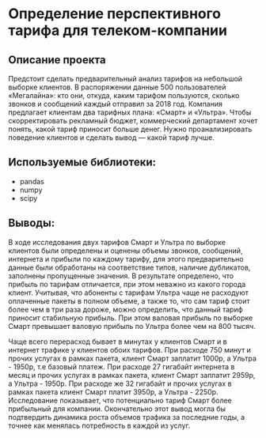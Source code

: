 # Определение перспективного тарифа для телеком-компании
## Описание проекта
Предстоит сделать предварительный анализ тарифов на небольшой выборке клиентов. В распоряжении данные 500 пользователей «Мегалайна»: кто они, откуда, каким тарифом пользуются, сколько звонков и сообщений каждый отправил за 2018 год. Компания предлагает клиентам два тарифных плана: «Смарт» и «Ультра». Чтобы скорректировать рекламный бюджет, коммерческий департамент хочет понять, какой тариф приносит больше денег. Нужно проанализировать поведение клиентов и сделать вывод — какой тариф лучше.

## Используемые библиотеки:
- pandas
- numpy
- scipy

## Выводы:
В ходе исследования двух тарифов Смарт и Ультра по выборке клиентов были определены и оценены объемы звонков, сообщений, интернета и прибыли по каждому тарифу, для этого предварительно данные были обработаны на соответствие типов, наличие дубликатов, заполнены пропущенные значения. В результате определено, что прибыль по тарифам отличается, при этом неважно из какого города клиент. Учитывая, что абоненты с тарифам Ультра чаще не расходуют оплаченные пакеты в полном объеме, а также то, что сам тариф стоит более чем в три раза дороже, можно определить, что данный тариф приносит стабильную прибыль. При этом валовая прибыль по выборке Смарт превышает валовую прибыль по Ультра более чем на 800 тысяч.

Чаще всего перерасход бывает в минутах у клиентов Смарт и в интернет трафике у клиентов обоих тарифов. При расходе 750 минут и прочих услугах в рамках пакета, клиент Смарт заплатит 1000р, а Ультра - 1950р, т.е базовый платеж. При расходе 27 гигабайт интернета в месяц и прочих услугах в рамках пакета, клиент Смарт заплатит 2959р, а Ультра - 1950р. При расходе же 32 гигабайт и прочих услугах в рамках пакета клиент Смарт платит 3950р, а Ультра - 2250р. Исследование показывает, что потенциально тариф Смарт более прибыльный для компании. Окончательно этот вывод могла бы подтвердить динамика роста объемов трафика за последние годы, а точнее как менялась потребность в каждой из услуг.